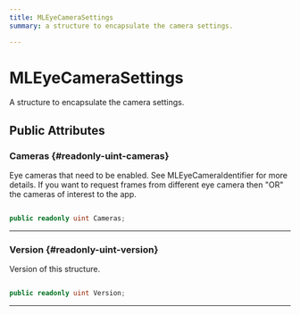 ```yaml
---
title: MLEyeCameraSettings
summary: a structure to encapsulate the camera settings. 

---
```


# MLEyeCameraSettings




A structure to encapsulate the camera settings.   





## Public Attributes

### Cameras {#readonly-uint-cameras}

Eye cameras that need to be enabled. See MLEyeCameraIdentifier for more details. If you want to request frames from different eye camera then "OR" the cameras of interest to the app. 

```csharp

public readonly uint Cameras;

```






-----------

### Version {#readonly-uint-version}

Version of this structure. 

```csharp

public readonly uint Version;

```






-----------


